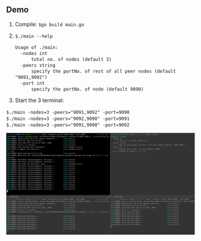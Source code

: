 ## Demo

1. Compile: `$go build main.go`
2.  `$./main --help`
    ```
    Usage of ./main:
      -nodes int
          total no. of nodes (default 3)
      -peers string
          specify the portNo. of rest of all peer nodes (default "9091,9092")
      -port int
          specify the portNo. of node (default 9090)
    ```

3. Start the 3 terminal: 

`$./main -nodes=3 -peers="9091,9092" -port=9090` <br/>
`$./main -nodes=3 -peers="9092,9090" -port=9091` <br/>
`$./main -nodes=3 -peers="9091,9090" -port=9092` <br/>

![RunningRaft](RunningRaft.png)
